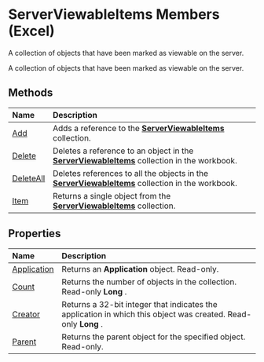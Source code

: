 
# ServerViewableItems Members (Excel)
A collection of objects that have been marked as viewable on the server.

A collection of objects that have been marked as viewable on the server.


## Methods



|**Name**|**Description**|
|:-----|:-----|
|[Add](e5771bed-efd0-3cdc-ce80-13b71f596d01.md)|Adds a reference to the  **[ServerViewableItems](ce51dc80-ae34-f31a-81c0-f29467668289.md)** collection.|
|[Delete](e6b53271-8a37-4bf3-fea2-46d02550391b.md)|Deletes a reference to an object in the  **[ServerViewableItems](ce51dc80-ae34-f31a-81c0-f29467668289.md)** collection in the workbook.|
|[DeleteAll](8f2bf876-50ba-3b91-d353-6d73a35e9462.md)|Deletes references to all the objects in the  **[ServerViewableItems](ce51dc80-ae34-f31a-81c0-f29467668289.md)** collection in the workbook.|
|[Item](ea1a01ef-7b2f-485d-2526-0b1025a9b9fd.md)|Returns a single object from the  **[ServerViewableItems](ce51dc80-ae34-f31a-81c0-f29467668289.md)** collection.|

## Properties



|**Name**|**Description**|
|:-----|:-----|
|[Application](60cd4946-d68a-cf52-754e-41c325c756fe.md)|Returns an  **Application** object. Read-only.|
|[Count](4a26873e-49cd-ad71-a96a-d5f40e51f31c.md)|Returns the number of objects in the collection. Read-only  **Long** .|
|[Creator](ebc56118-1d24-45ee-b2a1-2fc59095a4e7.md)|Returns a 32-bit integer that indicates the application in which this object was created. Read-only  **Long** .|
|[Parent](a65da6d1-74ef-ffef-8205-6e6a7588e31b.md)|Returns the parent object for the specified object. Read-only.|
